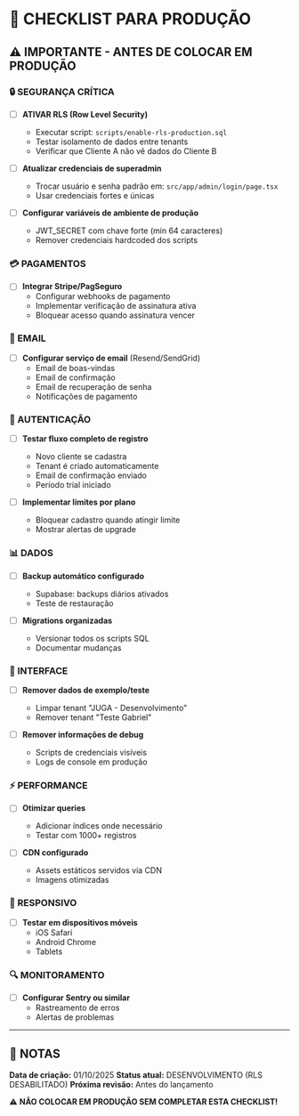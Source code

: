 # 🚀 CHECKLIST PARA PRODUÇÃO

## ⚠️ IMPORTANTE - ANTES DE COLOCAR EM PRODUÇÃO

### 🔒 SEGURANÇA CRÍTICA

- [ ] **ATIVAR RLS (Row Level Security)**
  - Executar script: `scripts/enable-rls-production.sql`
  - Testar isolamento de dados entre tenants
  - Verificar que Cliente A não vê dados do Cliente B

- [ ] **Atualizar credenciais de superadmin**
  - Trocar usuário e senha padrão em: `src/app/admin/login/page.tsx`
  - Usar credenciais fortes e únicas

- [ ] **Configurar variáveis de ambiente de produção**
  - JWT_SECRET com chave forte (min 64 caracteres)
  - Remover credenciais hardcoded dos scripts

### 💳 PAGAMENTOS

- [ ] **Integrar Stripe/PagSeguro**
  - Configurar webhooks de pagamento
  - Implementar verificação de assinatura ativa
  - Bloquear acesso quando assinatura vencer

### 📧 EMAIL

- [ ] **Configurar serviço de email** (Resend/SendGrid)
  - Email de boas-vindas
  - Email de confirmação
  - Email de recuperação de senha
  - Notificações de pagamento

### 🔐 AUTENTICAÇÃO

- [ ] **Testar fluxo completo de registro**
  - Novo cliente se cadastra
  - Tenant é criado automaticamente
  - Email de confirmação enviado
  - Período trial iniciado

- [ ] **Implementar limites por plano**
  - Bloquear cadastro quando atingir limite
  - Mostrar alertas de upgrade

### 📊 DADOS

- [ ] **Backup automático configurado**
  - Supabase: backups diários ativados
  - Teste de restauração

- [ ] **Migrations organizadas**
  - Versionar todos os scripts SQL
  - Documentar mudanças

### 🎨 INTERFACE

- [ ] **Remover dados de exemplo/teste**
  - Limpar tenant "JUGA - Desenvolvimento"
  - Remover tenant "Teste Gabriel"

- [ ] **Remover informações de debug**
  - Scripts de credenciais visíveis
  - Logs de console em produção

### ⚡ PERFORMANCE

- [ ] **Otimizar queries**
  - Adicionar índices onde necessário
  - Testar com 1000+ registros

- [ ] **CDN configurado**
  - Assets estáticos servidos via CDN
  - Imagens otimizadas

### 📱 RESPONSIVO

- [ ] **Testar em dispositivos móveis**
  - iOS Safari
  - Android Chrome
  - Tablets

### 🔍 MONITORAMENTO

- [ ] **Configurar Sentry ou similar**
  - Rastreamento de erros
  - Alertas de problemas

---

## 📝 NOTAS

**Data de criação:** 01/10/2025
**Status atual:** DESENVOLVIMENTO (RLS DESABILITADO)
**Próxima revisão:** Antes do lançamento

⚠️ **NÃO COLOCAR EM PRODUÇÃO SEM COMPLETAR ESTA CHECKLIST!**


